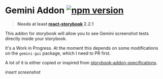 # Gemini Addon [![npm version](https://img.shields.io/npm/v/storybook-addon-gemini.svg)](https://www.npmjs.com/package/storybook-addon-gemini)

> **Needs at least [react-storybook](https://github.com/kadirahq/react-storybook) 2.2.1**

This addon for storybook will allow you to see Gemini screenshot tests directly inside your storybook.

It's a Work in Progress. At the moment this depends on some modifications on the `gemini-gui` package, which I need to PR first.

A lot of it is either copied or inspired from [storybook-addon-specifications](https://github.com/mthuret/storybook-addon-specifications).

*insert screenshot*
